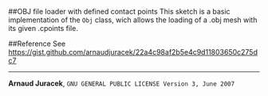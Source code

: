 ##OBJ file loader with defined contact points
This sketch is a basic implementation of the `Obj` class, wich allows the loading of a .obj mesh with its given .cpoints file.

##Reference
See https://gist.github.com/arnaudjuracek/22a4c98af2b5e4c9d11803650c275dc7

---
**Arnaud Juracek**, `GNU GENERAL PUBLIC LICENSE Version 3, June 2007`
